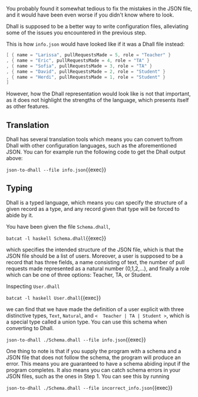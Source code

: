 You probably found it somewhat tedious to fix the mistakes in the JSON file, and it would have been even worse if you didn't know where to look.

Dhall is supposed to be a better way to write configuration files, alleviating some of the issues you encountered in the previous step.

This is how `info.json` would have looked like if it was a Dhall file instead:

```c
[ { name = "Larissa", pullRequestsMade = 5, role = "Teacher" }
, { name = "Eric", pullRequestsMade = 4, role = "TA" }
, { name = "Sofia", pullRequestsMade = 3, role = "TA" }
, { name = "David", pullRequestsMade = 2, role = "Student" }
, { name = "Herdi", pullRequestsMade = 1, role = "Student" }
]
```

However, how the Dhall representation would look like is not that important, as it does not highlight the strengths of the language, which presents itself as other features.

## Translation
Dhall has several translation tools which means you can convert to/from Dhall with other configuration languages, such as the aforementioned JSON. You can for example run the following code to get the Dhall output above:

`json-to-dhall --file info.json`{{exec}}

## Typing

Dhall is a typed language, which means you can specify the structure of a given record as a type, and any record given that type will be forced to abide by it.

You have been given the file `Schema.dhall`,

`batcat -l haskell Schema.dhall`{{exec}}

 which specifies the intended structure of the JSON file, which is that the JSON file should be a list of users. Moreover, a user is supposed to be a record that has three fields, a name consisting of text, the number of pull requests made represented as a natural number (0,1,2,...), and finally a role which can be one of three options: Teacher, TA, or Student.

Inspecting `User.dhall`

`batcat -l haskell User.dhall`{{exec}}

 we can find that we have made the definition of a user explicit with three distinctive types, `Text`, `Natural`, and `<  Teacher | TA | Student >`, which is a special type called a union type. You can use this schema when converting to Dhall.

`json-to-dhall ./Schema.dhall --file info.json`{{exec}}

One thing to note is that if you supply the program with a schema and a JSON file that does not follow the schema, the program will produce an error. This means you are guaranteed to have a schema abiding input if the program completes. It also means you can catch schema errors in your JSON files, such as the ones in Step 1. You can see this by running

`json-to-dhall ./Schema.dhall --file incorrect_info.json`{{exec}}